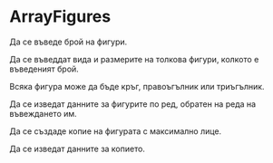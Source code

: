 ArrayFigures
========
Да се въведе брой на фигури.

Да се въведдат вида и размерите на толкова фигури, колкото е въведеният брой.

Всяка фигура може да бъде кръг, правоъгълник или триъгълник.

Да се изведат данните за фигурите по ред, обратен на реда на въвеждането им.

Да се създаде копие на фигурата с максимално лице.

Да се изведат данните за копието. 